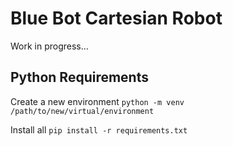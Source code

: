 # Blue Bot Cartesian Robot
Work in progress...


## Python Requirements
Create a new environment
```python -m venv /path/to/new/virtual/environment```

Install all 
```pip install -r requirements.txt```

